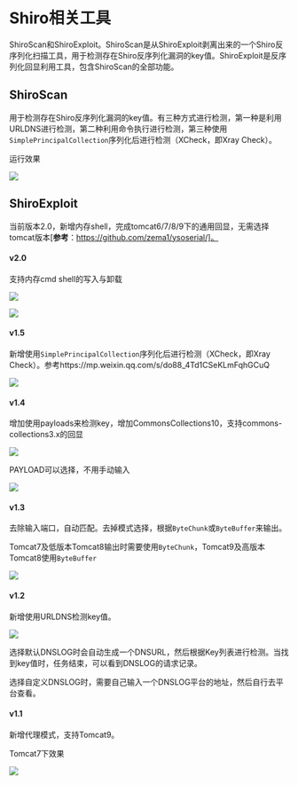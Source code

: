 # Shiro相关工具
ShiroScan和ShiroExploit。ShiroScan是从ShiroExploit剥离出来的一个Shiro反序列化扫描工具，用于检测存在Shiro反序列化漏洞的key值。ShiroExploit是反序列化回显利用工具，包含ShiroScan的全部功能。



## ShiroScan

用于检测存在Shiro反序列化漏洞的key值。有三种方式进行检测，第一种是利用URLDNS进行检测，第二种利用命令执行进行检测，第三种使用`SimplePrincipalCollection`序列化后进行检测（XCheck，即Xray Check）。

运行效果

![](../images/Shiro/ShiroScan.png)

## ShiroExploit

当前版本2.0，新增内存shell，完成tomcat6/7/8/9下的通用回显，无需选择tomcat版本[**参考**：https://github.com/zema1/ysoserial/]。

#### v2.0

支持内存cmd shell的写入与卸载

![](../images/Shiro/ShiroExploit-04.png)

![](../images/Shiro/ShiroExploit-05.png)





#### v1.5

新增使用`SimplePrincipalCollection`序列化后进行检测（XCheck，即Xray Check）。参考https://mp.weixin.qq.com/s/do88_4Td1CSeKLmFqhGCuQ

![](../images/Shiro/9.png)

#### v1.4

增加使用payloads来检测key，增加CommonsCollections10，支持commons-collections3.x的回显

![](../images/Shiro/7.png)

PAYLOAD可以选择，不用手动输入

![](../images/Shiro/8.png)

#### v1.3

去除输入端口，自动匹配。去掉模式选择，根据`ByteChunk`或`ByteBuffer`来输出。

Tomcat7及低版本Tomcat8输出时需要使用`ByteChunk`，Tomcat9及高版本Tomcat8使用`ByteBuffer`

![](../images/Shiro/6.png)

#### v1.2

新增使用URLDNS检测key值。

![](../images/Shiro/5.png)



选择默认DNSLOG时会自动生成一个DNSURL，然后根据Key列表进行检测。当找到key值时，任务结束，可以看到DNSLOG的请求记录。

选择自定义DNSLOG时，需要自己输入一个DNSLOG平台的地址，然后自行去平台查看。

#### v1.1

新增代理模式，支持Tomcat9。

Tomcat7下效果

![](../images/Shiro/1.png)

